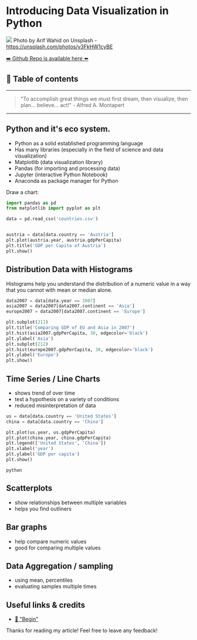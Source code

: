# Introducing Data Visualization in Python

[<img src="https://images.unsplash.com/photo-1495639867387-5423d6811583?dpr=1&auto=compress,format&fit=crop&w=2550&h=&q=80&cs=tinysrgb&crop=">](
https://unsplash.com/photos/y3FkHW1cyBE)
Photo by Arif Wahid on Unsplash - https://unsplash.com/photos/y3FkHW1cyBE


[➡️ Github Repo is available here ⬅️](https://github.com/DDCreationStudios/pythonDataVis)


## 📄 Table of contents


---
>"To accomplish great things we must first dream, then visualize, then plan... believe... act!" - Alfred A. Montapert
---

## Python and it's eco system.

- Python as a solid established programming language
- Has many libraries (especially in the field of science and data visualization)
- Matplotlib (data visualization library)
- Pandas (for importing and processing data)
- Jupyter (interactive Python Notebook)
- Anaconda as package manager for Python

Draw a chart:
```python
import pandas as pd
from matplotlib import pyplot as plt

data = pd.read_csv('countries.csv')


austria = data[data.country == 'Austria']
plt.plot(austria.year, austria.gdpPerCapita)
plt.title('GDP per Capita of Austria')
plt.show()
```

## Distribution Data with Histograms

Histograms help you understand the distribution of a numeric value in a way that you cannot with mean or median alone.


```python
data2007 = data[data.year == 2007]
asia2007 = data2007[data2007.continent == 'Asia']
europe2007 = data2007[data2007.continent == 'Europe']

plt.subplot(211)
plt.title('Comparing GDP of EU and Asia in 2007')
plt.hist(asia2007.gdpPerCapita, 30, edgecolor='black')
plt.ylabel('Asia')
plt.subplot(212)
plt.hist(europe2007.gdpPerCapita, 30, edgecolor='black')
plt.ylabel('Europe')
plt.show()
```






## Time Series / Line Charts

- shows trend of over time
- test a hypothesis on a variety of conditions
- reduced misinterpretation of data


```python
us = data[data.country == 'United States']
china = data[data.country == 'China']

plt.plot(us.year, us.gdpPerCapita)
plt.plot(china.year, china.gdpPerCapita)
plt.legend(['United States', 'China'])
plt.xlabel('year')
plt.ylabel('GDP per capita')
plt.show()
```

```python```


## Scatterplots

- show relationships between multiple variables
- helps you find outliners

## Bar graphs

- help compare numeric values
- good for comparing multiple values

## Data Aggregation / sampling

- using mean, percentiles
- evaluating samples multiple times







## Useful links & credits
- [📄 "Begin"](afgafgadgads)



Thanks for reading my article! Feel free to leave any feedback! 


<!-- Written by Daniel Deutsch (deudan1010@gmail.com) -->
